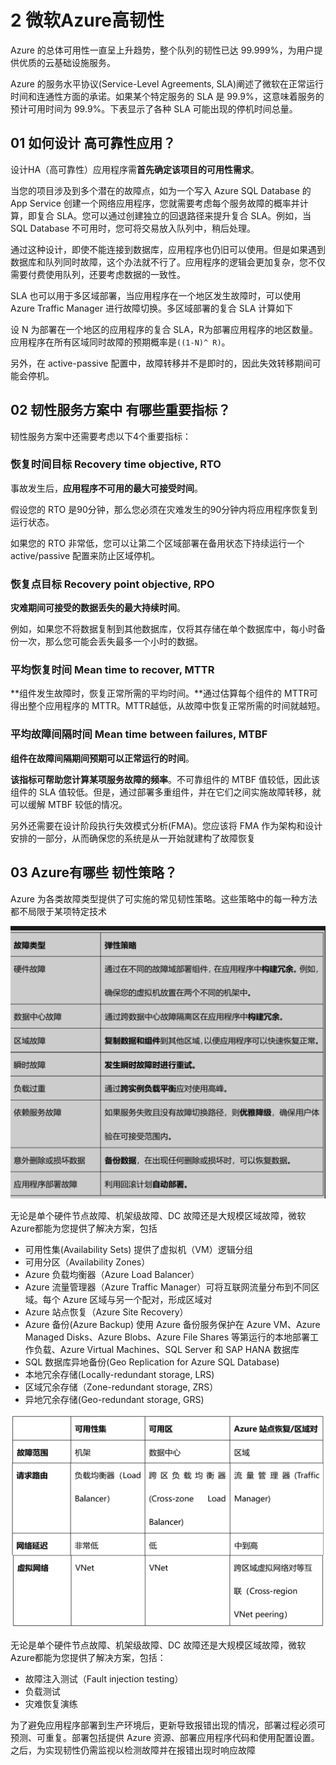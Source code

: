 # **2 微软Azure高韧性**

Azure 的总体可用性一直呈上升趋势，整个队列的韧性已达 99.999%，为用户提供优质的云基础设施服务。

Azure 的服务水平协议(Service-Level Agreements, SLA)阐述了微软在正常运行时间和连通性方面的承诺。如果某个特定服务的 SLA 是 99.9%，这意味着服务的预计可用时间为 99.9%。下表显示了各种 SLA 可能出现的停机时间总量。

## 01 如何设计 高可靠性应用？


设计HA（高可靠性）应用程序需**首先确定该项目的可用性需求**。

当您的项目涉及到多个潜在的故障点，如为一个写入 Azure SQL Database 的 App Service 创建一个网络应用程序，您就需要考虑每个服务故障的概率并计算，即复合 SLA。您可以通过创建独立的回退路径来提升复合 SLA。例如，当 SQL Database 不可用时，您可将交易放入队列中，稍后处理。

通过这种设计，即使不能连接到数据库，应用程序也仍旧可以使用。但是如果遇到数据库和队列同时故障，这个办法就不行了。应用程序的逻辑会更加复杂，您不仅需要付费使用队列，还要考虑数据的一致性。

SLA 也可以用于多区域部署，当应用程序在一个地区发生故障时，可以使用 Azure Traffic Manager 进行故障切换。多区域部署的复合 SLA 计算如下


设 N 为部署在一个地区的应用程序的复合 SLA，R为部署应用程序的地区数量。应用程序在所有区域同时故障的预期概率是`((1-N)^ R)`。

另外，在 active-passive 配置中，故障转移并不是即时的，因此失效转移期间可能会停机。

## 02 韧性服务方案中 有哪些重要指标？

韧性服务方案中还需要考虑以下4个重要指标：

### 恢复时间目标 Recovery time objective, RTO

事故发生后，**应用程序不可用的最大可接受时间**。

假设您的 RTO 是90分钟，那么您必须在灾难发生的90分钟内将应用程序恢复到运行状态。

如果您的 RTO 非常低，您可以让第二个区域部署在备用状态下持续运行一个 active/passive 配置来防止区域停机。



### 恢复点目标 Recovery point objective, RPO

**灾难期间可接受的数据丢失的最大持续时间**。

例如，如果您不将数据复制到其他数据库，仅将其存储在单个数据库中，每小时备份一次，那么您可能会丢失最多一个小时的数据。



### 平均恢复时间 Mean time to recover, MTTR

**组件发生故障时，恢复正常所需的平均时间。**通过估算每个组件的 MTTR可得出整个应用程序的 MTTR。MTTR越低，从故障中恢复正常所需的时间就越短。



### 平均故障间隔时间 Mean time between failures, MTBF

**组件在故障间隔期间预期可以正常运行的时间**。

**该指标可帮助您计算某项服务故障的频率**。不可靠组件的 MTBF 值较低，因此该组件的 SLA 值较低。但是，通过部署多重组件，并在它们之间实施故障转移，就可以缓解 MTBF 较低的情况。

另外还需要在设计阶段执行失效模式分析(FMA)。您应该将 FMA 作为架构和设计安排的一部分，从而确保您的系统是从一开始就建构了故障恢复

## 03 Azure有哪些 韧性策略？

Azure 为各类故障类型提供了可实施的常见韧性策略。这些策略中的每一种方法都不局限于某项特定技术

![Alt Image Text](../images/chap6_2_1.png "Body image")

无论是单个硬件节点故障、机架级故障、DC 故障还是大规模区域故障，微软Azure都能为您提供了解决方案，包括

* 可用性集(Availability Sets) 提供了虚拟机（VM）逻辑分组
* 可用分区（Availability Zones）
* Azure 负载均衡器（Azure Load Balancer）
* Azure 流量管理器（Azure Traffic Manager）可将互联网流量分布到不同区域。每个 Azure 区域与另一个配对，形成区域对
* Azure 站点恢复（Azure Site Recovery）
* Azure 备份(Azure Backup) 使用 Azure 备份服务保护在 Azure VM、Azure Managed Disks、Azure Blobs、Azure File Shares 等第运行的本地部署工作负载、Azure Virtual Machines、SQL Server 和 SAP HANA 数据库
* SQL 数据库异地备份(Geo Replication for Azure SQL Database)
* 本地冗余存储(Locally-redundant storage, LRS)
* 区域冗余存储（Zone-redundant storage, ZRS）
* 异地冗余存储(Geo-redundant storage, GRS)

![Alt Image Text](../images/chap6_2_2.png "Body image")

无论是单个硬件节点故障、机架级故障、DC 故障还是大规模区域故障，微软Azure都能为您提供了解决方案，包括：


* 故障注入测试（Fault injection testing）
* 负载测试
* 灾难恢复演练

为了避免应用程序部署到生产环境后，更新导致报错出现的情况，部署过程必须可预测、可重复。部署包括提供 Azure 资源、部署应用程序代码和使用配置设置。之后，为实现韧性仍需监视以检测故障并在报错出现时响应故障